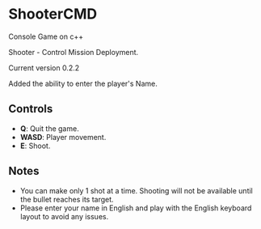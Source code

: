 # ShooterCMD
Console Game on c++

Shooter - Control Mission Deployment.

Current version 0.2.2

Added the ability to enter the player's Name.

## Controls
- **Q**: Quit the game.
- **WASD**: Player movement.
- **E**: Shoot.

## Notes
- You can make only 1 shot at a time. Shooting will not be available until the bullet reaches its target.
- Please enter your name in English and play with the English keyboard layout to avoid any issues.

